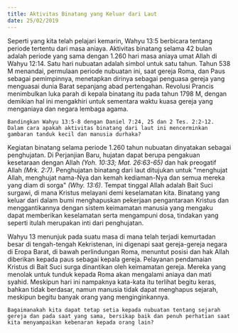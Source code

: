 ```yaml
---
title: Aktivitas Binatang yang Keluar dari Laut
date: 25/02/2019
---
```


Seperti yang kita telah pelajari kemarin, Wahyu 13:5 berbicara tentang periode tertentu dari masa aniaya. Aktivitas binatang selama 42 bulan adalah periode yang sama dengan 1.260 hari masa aniaya umat Allah di Wahyu 12:14. Satu hari nubuatan adalah simbol untuk satu tahun. Tahun 538 M menandai, permulaan periode nubuatan ini, saat gereja Roma, dan Paus sebagai pemimpinnya, menetapkan dirinya sebagai penguasa gereja yang menguasai dunia Barat sepanjang abad pertengahan. Revolusi Prancis menimbulkan luka parah di kepala binatang itu pada tahun 1798 M, dengan demikian hal ini mengakhiri untuk sementara waktu kuasa gereja yang menganiaya dan negara lembaga agama.

`Bandingkan Wahyu 13:5-8 dengan Daniel 7:24, 25 dan 2 Tes. 2:2-12. Dalam cara apakah aktivitas binatang dari laut ini mencerminkan gambaran tanduk kecil dan manusia durhaka?`

Kegiatan binatang selama periode 1.260 tahun nubuatan dinyatakan sebagai penghujatan. Di Perjanjian Baru, hujatan dapat berupa pengakuan kesetaraan dengan Allah _(Yoh. 10:33; Mat. 26:63-65)_ dan hak preogatif Allah _(Mrk. 2:7)_. Penghujatan binatang dari laut ditujukan untuk "menghujat Allah, menghujat nama-Nya dan kemah kediaman-Nya dan semua mereka yang diam di sorga" _(Why. 13:6)_. Tempat tinggal Allah adalah Bait Suci surgawi, di mana Kristus melayani demi keselamatan kita. Binatang yang keluar dari dalam bumi menghapuskan pekerjaan pengantaraan Kristus dan menggantikannya dengan sistem keimamatan manusia yang mengaku dapat memberikan keselamatan serta mengampuni dosa, tindakan yang seperti itulah merupakan inti dari penghujatan.

Wahyu 13 menunjuk pada suatu masa di mana telah terjadi kemurtadan besar di tengah-tengah Kekristenan, ini digenapi saat gereja-gereja negara di Eropa Barat, di bawah perlindungan Roma, menuntut posisi dan hak Allah diberikan kepada paus sebagai kepala gereja. Pelayanan pendamaian Kristus di Bait Suci surga dinantikan oleh keimamatan gereja. Mereka yang menolak untuk tunduk kepada Roma akan mengalami aniaya dan mati syahid. Meskipun hari ini nampaknya kata-kata itu terlihat begitu keras, bahkan tidak berdasar, namun manusia tidak dapat menghapus sejarah, meskipun begitu banyak orang yang menginginkannya.

`Bagaimanakah kita dapat tetap setia kepada nubuatan tentang sejarah gereja dan pada saat yang sama, bersikap baik dan penuh perhatian saat kita menyampaikan kebenaran kepada orang lain?`